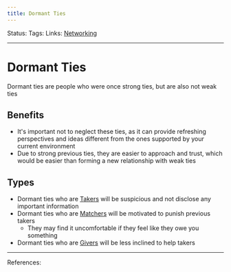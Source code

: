 ```yaml
---
title: Dormant Ties
---
```

Status:
Tags:
Links: [Networking](out/networking.md)
___
# Dormant Ties
Dormant ties are people who were once strong ties, but are also not weak ties
## Benefits
- It's important not to neglect these ties, as it can provide refreshing perspectives and ideas different from the ones supported by your current environment
- Due to strong previous ties, they are easier to approach and trust, which would be easier than forming a new relationship with weak ties
## Types
-   Dormant ties who are [Takers](out/takers.md) will be suspicious and not disclose any important information
-   Dormant ties who are [Matchers](None) will be motivated to punish previous takers
	- They may find it uncomfortable if they feel like they owe you something
-   Dormant ties who are [Givers](out/givers.md) will be less inclined to help takers
___
References: